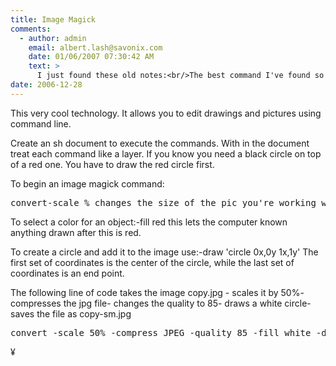 ```yaml
---
title: Image Magick
comments:
  - author: admin
    email: albert.lash@savonix.com
    date: 01/06/2007 07:30:42 AM
    text: >
      I just found these old notes:<br/>The best command I've found so far:<br/>convert −size 762x612 −compress LZW file.tif file.pdf<br/>convert −colorspace cmyk −compress LZW file.tif file.pdf<br/>Convert a PDF to a series of JPG files:<br/>convert −size 576x432 Mitchell.pdf −rotate 90 −resize 576x432! Slide.jpg<br/><br/>The −rotate 90 is for landscape pdfs.
date: 2006-12-28
---
```

This very cool technology. It allows you to edit drawings and pictures using command line.

Create an sh document to execute the commands. With in the document treat each command like a layer. If you know you need a black circle on top of a red one. You have to draw the red circle first.

To begin an image magick command:

<pre class="terminal">
convert-scale % changes the size of the pic you're working wih-compress JPG will compress the file-quality # changes the quality
</pre>

To select a color for an object:-fill red this lets the computer known anything drawn after this is red.

To create a circle and add it to the image use:-draw 'circle 0x,0y 1x,1y' The first set of coordinates is the center of the circle, while the last set of coordinates is an end point.

The following line of code takes the image copy.jpg - scales it by 50%- compresses the jpg file- changes the quality to 85- draws a white circle- saves the file as copy-sm.jpg

<pre class="terminal">
convert -scale 50% -compress JPEG -quality 85 -fill white -draw 'circle 100,100 130,130'  copy.jpg copy-sm.jpg
</pre>

¥

